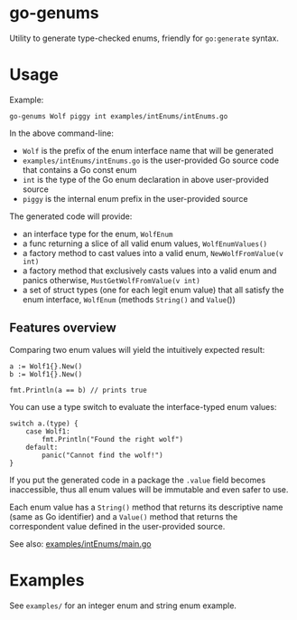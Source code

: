 go-genums
=========

Utility to generate type-checked enums, friendly for ``go:generate`` syntax.

Usage
=====

Example:
```
go-genums Wolf piggy int examples/intEnums/intEnums.go
```

In the above command-line:
* ``Wolf`` is the prefix of the enum interface name that will be generated
* ``examples/intEnums/intEnums.go`` is the user-provided Go source code that contains a Go const enum
* ``int`` is the type of the Go enum declaration in above user-provided source
* ``piggy`` is the internal enum prefix in the user-provided source

The generated code will provide:

* an interface type for the enum, ``WolfEnum``
* a func returning a slice of all valid enum values, ``WolfEnumValues()``
* a factory method to cast values into a valid enum, ``NewWolfFromValue(v int)``
* a factory method that exclusively casts values into a valid enum and panics otherwise, ``MustGetWolfFromValue(v int)``
* a set of struct types (one for each legit enum value) that all satisfy the enum interface, ``WolfEnum`` (methods ``String()`` and ``Value``())

## Features overview

Comparing two enum values will yield the intuitively expected result:
```
a := Wolf1{}.New()
b := Wolf1{}.New()

fmt.Println(a == b) // prints true
```

You can use a type switch to evaluate the interface-typed enum values:
```
switch a.(type) {
	case Wolf1:
		fmt.Println("Found the right wolf")
	default:
		panic("Cannot find the wolf!")
}
```

If you put the generated code in a package the ``.value`` field becomes inaccessible, thus all enum values will be immutable and even safer to use.

Each enum value has a ``String()`` method that returns its descriptive name (same as Go identifier) and a ``Value()`` method that returns the correspondent value defined in the user-provided source.

See also: [examples/intEnums/main.go](examples/intEnums/main.go)

Examples
========

See ``examples/`` for an integer enum and string enum example.
